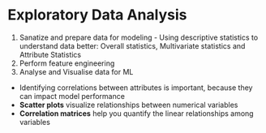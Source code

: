 # Exploratory Data Analysis

1. Sanatize and prepare data for modeling - Using descriptive statistics to understand data better: Overall statistics, Multivariate statistics and Attribute Statistics
2. Perform feature engineering   
3. Analyse and Visualise data for ML   

- Identifying correlations between attributes is important, because they can impact model performance
- **Scatter plots** visualize relationships between numerical variables
- **Correlation matrices** help you quantify the linear relationships among variables

